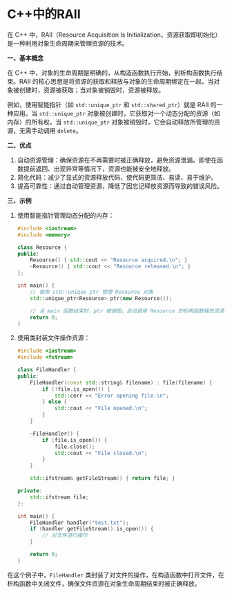 # C++中的RAII

在 C++ 中，RAII（Resource Acquisition Is Initialization，资源获取即初始化）是一种利用对象生命周期来管理资源的技术。

**一、基本概念**

在 C++ 中，对象的生命周期是明确的，从构造函数执行开始，到析构函数执行结束。RAII 的核心思想是将资源的获取和释放与对象的生命周期绑定在一起。当对象被创建时，资源被获取；当对象被销毁时，资源被释放。

例如，使用智能指针（如 `std::unique_ptr` 和 `std::shared_ptr`）就是 RAII 的一种应用。当 `std::unique_ptr` 对象被创建时，它获取对一个动态分配的资源（如内存）的所有权。当 `std::unique_ptr` 对象被销毁时，它会自动释放所管理的资源，无需手动调用 `delete`。

**二、优点**

1. 自动资源管理：确保资源在不再需要时被正确释放，避免资源泄漏。即使在函数提前返回、出现异常等情况下，资源也能被安全地释放。
2. 简化代码：减少了显式的资源释放代码，使代码更简洁、易读、易于维护。
3. 提高可靠性：通过自动管理资源，降低了因忘记释放资源而导致的错误风险。

**三、示例**

1.  使用智能指针管理动态分配的内存：

    ```cpp
    #include <iostream>
    #include <memory>

    class Resource {
    public:
        Resource() { std::cout << "Resource acquired.\n"; }
        ~Resource() { std::cout << "Resource released.\n"; }
    };

    int main() {
        // 使用 std::unique_ptr 管理 Resource 对象
        std::unique_ptr<Resource> ptr(new Resource());

        // 当 main 函数结束时，ptr 被销毁，自动调用 Resource 的析构函数释放资源
        return 0;
    }
    ```
2.  使用类封装文件操作资源：

    ```cpp
    #include <iostream>
    #include <fstream>

    class FileHandler {
    public:
        FileHandler(const std::string& filename) : file(filename) {
            if (!file.is_open()) {
                std::cerr << "Error opening file.\n";
            } else {
                std::cout << "File opened.\n";
            }
        }

        ~FileHandler() {
            if (file.is_open()) {
                file.close();
                std::cout << "File closed.\n";
            }
        }

        std::ifstream& getFileStream() { return file; }

    private:
        std::ifstream file;
    };

    int main() {
        FileHandler handler("test.txt");
        if (handler.getFileStream().is_open()) {
            // 对文件进行操作
        }

        return 0;
    }
    ```

在这个例子中，`FileHandler` 类封装了对文件的操作，在构造函数中打开文件，在析构函数中关闭文件，确保文件资源在对象生命周期结束时被正确释放。
